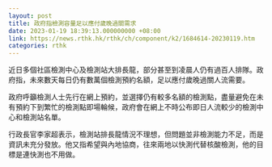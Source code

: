 ```yaml
---
layout: post
title: 政府指檢測容量足以應付歲晚過關需求
date: 2023-01-19 18:39:13.000000000 +08:00
link: https://news.rthk.hk/rthk/ch/component/k2/1684614-20230119.htm
categories: rthk
---
```


近日多個社區檢測中心及檢測站大排長龍，部分甚至到凌晨人仍有過百人排隊。政府指，未來數天每日仍有數萬個檢測預約名額，足以應付歲晚過關人流需要。

政府呼籲檢測人士先行在網上預約，並選擇仍有較多名額的檢測點，盡量避免在未有預約下到繁忙的檢測點即場輪候，政府會在網上不時公布即日人流較少的檢測中心和檢測站名單。

行政長官李家超表示，檢測站排長龍情況不理想，但問題並非檢測能力不足，而是資訊未充分發放。他又指希望與內地協商，往來兩地以快測代替核酸檢測，他的目標是連快測也不用做。
